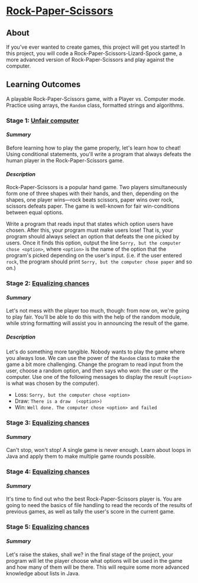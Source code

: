 # [Rock-Paper-Scissors](https://hyperskill.org/projects/314)

## About

If you've ever wanted to create games, this project will get you started! In this project, you will code a 
Rock-Paper-Scissors-Lizard-Spock game, a more advanced version of Rock-Paper-Scissors and play against the
computer.

## Learning Outcomes

A playable Rock-Paper-Scissors game, with a Player vs. Computer mode. Practice using arrays, the `Random` class, 
formatted strings and algorithms.

### Stage 1: [Unfair computer](https://hyperskill.org/projects/314/stages/1764/implement)

#### _Summary_

Before learning how to play the game properly, let's learn how to cheat! Using conditional statements, you'll write 
a program that always defeats the human player in the Rock-Paper-Scissors game.

#### _Description_

Rock-Paper-Scissors is a popular hand game. Two players simultaneously form one of three shapes with their hands, and 
then, depending on the shapes, one player wins—rock beats scissors, paper wins over rock, scissors defeats paper. 
The game is well-known for fair win-conditions between equal options.

Write a program that reads input that states which option users have chosen. After this, your program must make 
users lose! That is, your program should always select an option that defeats the one picked by users. Once it finds 
this option, output the line `Sorry, but the computer chose <option>`, where `<option>` is the name of the option 
that the program's picked depending on the user's input. (i.e. if the user entered `rock`, the program should print 
`Sorry, but the computer chose paper` and so on.)


### Stage 2: [Equalizing chances](https://hyperskill.org/projects/314/stages/1765/implement)

#### _Summary_

Let's not mess with the player too much, though: from now on, we're going to play fair. You'll be able to do this 
with the help of the random module, while string formatting will assist you in announcing the result of the game.

##### _Description_

Let's do something more tangible. Nobody wants to play the game where you always lose. We can use the power of the 
`Random` class to make the game a bit more challenging. Change the program to read input from the user, choose a 
random option, and then says who won: the user or the computer. Use one of the following messages to display the 
result (`<option>` is what was chosen by the computer).

- Loss: `Sorry, but the computer chose <option>`
- Draw: `There is a draw  (<option>)`
- Win: `Well done. The computer chose <option> and failed`

### Stage 3: [Equalizing chances](https://hyperskill.org/projects/314/stages/1766/implement)

#### _Summary_

Can't stop, won't stop! A single game is never enough. Learn about loops in Java and apply them to make multiple 
game rounds possible.

### Stage 4: [Equalizing chances](https://hyperskill.org/projects/314/stages/1767/implement)

#### _Summary_

It's time to find out who the best Rock-Paper-Scissors player is. You are going to need the basics of file handling 
to read the records of the results of previous games, as well as tally the user's score in the current game.

### Stage 5: [Equalizing chances](https://hyperskill.org/projects/314/stages/1768/implement)

#### _Summary_

Let's raise the stakes, shall we? in the final stage of the project, your program will let the player choose what 
options will be used in the game and how many of them will be there. This will require some more advanced knowledge 
about lists in Java. 
